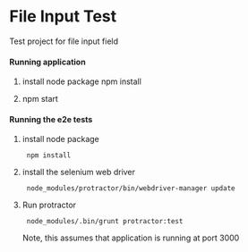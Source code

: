 File Input Test
==============

Test project for file input field

#### Running application

1. install node package
        npm install

2. npm start

#### Running the e2e tests

1. install node package

        npm install

2. install the selenium web driver

        node_modules/protractor/bin/webdriver-manager update

3. Run protractor

        node_modules/.bin/grunt protractor:test

    Note, this assumes that application is running at port 3000
